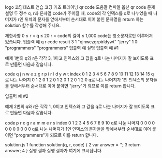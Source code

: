 logo
코딩테스트 연습
코딩 기초 트레이닝
qr code
도움말
컴파일 옵션
qr code
문제 설명
두 정수 q, r과 문자열 code가 주어질 때, code의 각 인덱스를 q로 나누었을 때 나머지가 r인 위치의 문자를 앞에서부터 순서대로 이어 붙인 문자열을 return 하는 solution 함수를 작성해 주세요.

제한사항
0 ≤ r < q ≤ 20
r < code의 길이 ≤ 1,000
code는 영소문자로만 이루어져 있습니다.
입출력 예
q	r	code	result
3	1	"qjnwezgrpirldywt"	"jerry"
1	0	"programmers"	"programmers"
입출력 예 설명
입출력 예 #1

예제 1번의 q와 r은 각각 3, 1이고 인덱스와 그 값을 q로 나눈 나머지가 잘 보이도록 표로 만들면 다음과 같습니다.

code	q	j	n	w	e	z	g	r	p	i	r	l	d	y	w	t
index	0	1	2	3	4	5	6	7	8	9	10	11	12	13	14	15
q로 나눈 나머지	0	1	2	0	1	2	0	1	2	0	1	2	0	1	2	0
q로 나눈 나머지가 1인 인덱스의 문자들을 앞에서부터 순서대로 이어 붙이면 "jerry"가 되므로 이를 return 합니다.

입출력 예 #2

예제 2번의 q와 r은 각각 1, 0이고 인덱스와 그 값을 q로 나눈 나머지가 잘 보이도록 표로 만들면 다음과 같습니다.

code	p	r	o	g	r	a	m	m	e	r	s
index	0	1	2	3	4	5	6	7	8	9	10
q로 나눈 나머지	0	0	0	0	0	0	0	0	0	0	0
q로 나눈 나머지가 1인 인덱스의 문자들을 앞에서부터 순서대로 이어 붙이면 "programmers"가 되므로 이를 return 합니다.

solution.js
1
function solution(q, r, code) {
2
    var answer = '';
3
    return answer;
4
}
실행 결과
실행 결과가 여기에 표시됩니다.